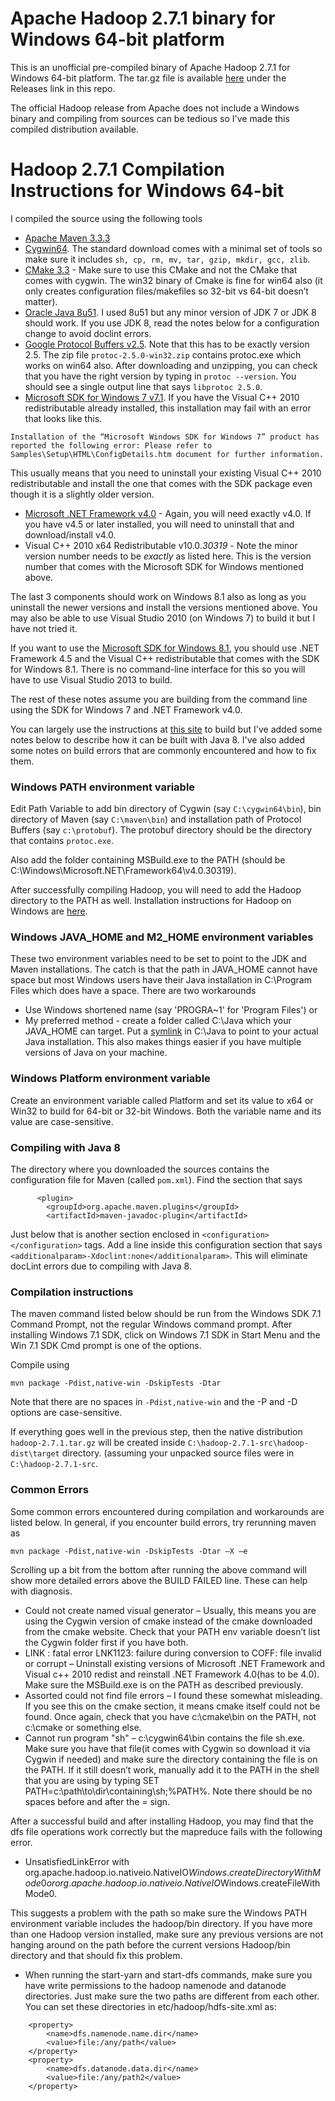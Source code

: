 # Apache Hadoop 2.7.1 binary for Windows 64-bit platform

This is an unofficial pre-compiled binary of Apache Hadoop 2.7.1 for Windows 64-bit platform. The tar.gz file is available [here](https://github.com/karthikj1/Hadoop-2.7.1-Windows-64-binaries/releases/download/v2.7.1/hadoop-2.7.1.tar.gz)  under the Releases link in this repo.

The official Hadoop release from Apache does not include a Windows binary and compiling from sources can be tedious so I've made this compiled distribution available.

# Hadoop 2.7.1 Compilation Instructions for Windows 64-bit

I compiled the source using the following tools
 - [Apache Maven 3.3.3](https://maven.apache.org/)
 - [Cygwin64](https://cygwin.com/setup-x86_64.exe). The standard download comes with a minimal set of tools so make sure it includes ```sh, cp, rm, mv, tar, gzip, mkdir, gcc, zlib```.
 - [CMake 3.3](http://www.cmake.org/) - Make sure to use this CMake and not the CMake that comes with cygwin. The win32 binary of Cmake is fine for win64 also (it only creates configuration files/makefiles so 32-bit vs 64-bit doesn’t matter).
 - [Oracle Java 8u51](http://www.oracle.com/technetwork/java/javase/downloads/jdk8-downloads-2133151.html). I used 8u51 but any minor version of JDK 7 or JDK 8 should work. If you use JDK 8, read the notes below for a configuration change to avoid doclint errors.
 - [Google Protocol Buffers v2.5](https://github.com/google/protobuf/releases/tag/v2.5.0). Note that this has to be exactly version 2.5. The zip file ```protoc-2.5.0-win32.zip``` contains protoc.exe which works on win64 also. After downloading and unzipping, you can check that you have the right version by typing in ```protoc --version```. You should see a single output line that says 
 ``` libprotoc 2.5.0 ```.
 - [Microsoft SDK for Windows 7 v7.1](http://www.microsoft.com/en-us/download/details.aspx?id=8279). If you have the Visual C++ 2010 redistributable already installed, this installation may fail with an error that looks like this.
```
Installation of the “Microsoft Windows SDK for Windows 7” product has reported the following error: Please refer to Samples\Setup\HTML\ConfigDetails.htm document for further information.
```
This usually means that you need to uninstall your existing Visual C++ 2010 redistributable and install the one that comes with the SDK package even though it is a slightly older version.
 - [Microsoft .NET Framework v4.0](http://www.microsoft.com/en-us/download/details.aspx?id=17851) - Again, you will need exactly v4.0. If you have v4.5 or later installed, you will need to uninstall that and download/install v4.0.
 - Visual C++ 2010 x64 Redistributable v10.0.*30319* - Note the minor version number needs to be *exactly* as listed here. This is the version number that comes with the Microsoft SDK for Windows mentioned above.
 

The last 3 components should work on Windows 8.1 also as long as you uninstall the newer versions and install the versions mentioned above. 
You may also be able to use Visual Studio 2010 (on Windows 7) to build it but I have not tried it.

If you want to use the [Microsoft SDK for Windows 8.1](https://msdn.microsoft.com/en-us/windows/desktop/bg162891.aspx), you should use .NET Framework 4.5 and the Visual C++ redistributable that comes with the SDK for Windows 8.1. There is no command-line interface for this so you will have to use Visual Studio 2013 to build.

The rest of these notes assume you are building from the command line using the SDK for Windows 7 and .NET Framework v4.0.

You can largely use the instructions at [this site](http://www.srccodes.com/p/article/38/build-install-configure-run-apache-hadoop-2.2.0-microsoft-windows-os) to build but I've added some notes below to describe how it can be built with Java 8. I've also added some notes on build errors that are commonly encountered and how to fix them.

### Windows PATH environment variable 
Edit Path Variable to add bin directory of Cygwin (say ```C:\cygwin64\bin```), bin directory of Maven (say ```C:\maven\bin```) and installation path of Protocol Buffers (say ```c:\protobuf```). The protobuf directory should be the directory that contains ```protoc.exe```.

Also add the folder containing MSBuild.exe to the PATH (should be C:\Windows\Microsoft.NET\Framework64\v4.0.30319).

After successfully compiling Hadoop, you will need to add the Hadoop directory to the PATH as well. Installation instructions for Hadoop on Windows are [here](https://wiki.apache.org/hadoop/Hadoop2OnWindows).

### Windows JAVA_HOME and M2_HOME environment variables
These two environment variables need to be set to point to the JDK and Maven installations. The catch is that the path in JAVA_HOME cannot have space but most Windows users have their Java installation in C:\Program Files which does have a space. There are two workarounds 
- Use Windows shortened name (say 'PROGRA~1' for 'Program Files') or 
- My preferred method - create a folder called C:\Java which your JAVA_HOME can target. Put a [symlink](https://technet.microsoft.com/en-us/library/Cc753194.aspx) in C:\Java to point to your actual Java installation. This also makes things easier if you have multiple versions of Java on your machine.

### Windows Platform environment variable
Create an environment variable called Platform and set its value to x64 or Win32 to build for 64-bit or 32-bit Windows. Both the variable name and its value are case-sensitive.

### Compiling with Java 8
The directory where you downloaded the sources contains the configuration file for Maven (called ```pom.xml```). Find the section that says 
```
      <plugin>
        <groupId>org.apache.maven.plugins</groupId>
        <artifactId>maven-javadoc-plugin</artifactId>
```
Just below that is another section enclosed in ```<configuration></configuration>``` tags.
Add a line inside this configuration section that says ```	      <additionalparam>-Xdoclint:none</additionalparam>```.
This will eliminate docLint errors due to compiling with Java 8.

### Compilation instructions
The maven command listed below should be run from the Windows SDK 7.1 Command Prompt, not the regular Windows command prompt. After installing  Windows 7.1 SDK, click on Windows 7.1 SDK in Start Menu and the Win 7.1 SDK Cmd prompt is one of the options. 

Compile using 
```
mvn package -Pdist,native-win -DskipTests -Dtar
```
Note that there are no spaces in ```-Pdist,native-win``` and the -P and -D options are case-sensitive.

If everything goes well in the previous step, then the native distribution ```hadoop-2.7.1.tar.gz``` will be created inside ```C:\hadoop-2.7.1-src\hadoop-dist\target``` directory. (assuming your unpacked source files were in ```C:\hadoop-2.7.1-src```.

### Common Errors
Some common errors encountered during compilation and workarounds are listed below. In general, if you encounter build errors, try rerunning maven as 
```
mvn package -Pdist,native-win -DskipTests -Dtar –X –e
```
Scrolling up a bit from the bottom after running the above command will show more detailed errors above the BUILD FAILED line. These can help with diagnosis.

- Could not create named visual generator – Usually, this means you are using the Cygwin version of cmake instead of the cmake downloaded from the cmake website. Check that your PATH env variable doesn’t list the Cygwin folder first if you have both.
- LINK : fatal error LNK1123: failure during conversion to COFF: file invalid or corrupt – Uninstall existing versions of Microsoft .NET Framework and Visual c++ 2010 redist and reinstall .NET Framework 4.0(has to be 4.0). Make sure the MSBuild.exe is on the PATH as described previously.
- Assorted could not find file errors – I found these somewhat misleading. If you see this on the cmake section, it means cmake itself could not be found. Once again, check that you have c:\cmake\bin on the PATH, not c:\cmake or something else.
- Cannot run program "sh" – c:\cygwin64\bin contains the file sh.exe. Make sure you have that file(it comes with Cygwin so download it via Cygwin if needed) and make sure the directory containing the file is on the PATH. If it still doesn’t work, manually add it to the PATH in the shell that you are using by typing SET PATH=c:\path\to\dir\containing\sh;%PATH%. Note there should be no spaces before and after the = sign.

After a successful build and after installing Hadoop, you may find that the dfs file operations work correctly but the mapreduce fails with the following error.
-	UnsatisfiedLinkError with org.apache.hadoop.io.nativeio.NativeIO$Windows.createDirectoryWithMode0 or org.apache.hadoop.io.nativeio.NativeIO$Windows.createFileWithMode0. 

This suggests a problem with the path so make sure the Windows PATH environment variable includes the hadoop/bin directory. If you have more than one Hadoop version installed, make sure any previous versions are not hanging around on the path before the current versions Hadoop/bin directory and that should fix this problem.

- When running the start-yarn and start-dfs commands, make sure you have write permissions to the hadoop namenode and datanode directories. Just make sure the two paths are different from each other. You can set these directories in etc/hadoop/hdfs-site.xml as:
```
    <property>
        <name>dfs.namenode.name.dir</name>
        <value>file:/any/path</value>
    </property>
    <property>
        <name>dfs.datanode.data.dir</name>
        <value>file:/any/path2</value>
    </property>
```

